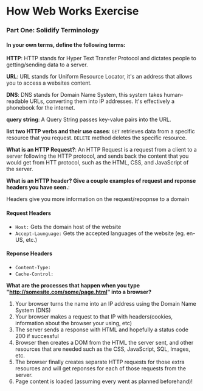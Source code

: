 # How Web Works Exercise

### Part One: Solidify Terminology
#### **In your own terms, define the following terms:**

**HTTP**: HTTP stands for Hyper Text Transfer Protocol and dictates people to getting/sending data to a server.

**URL**: URL stands for Uniform Resource Locator, it's an address that allows you to access a websites content.

**DNS**: DNS stands for Domain Name System, this system takes human-readable URLs, converting them into IP addresses. It's effectively a phonebook for the internet.

**query string**: A Query String passes key-value pairs into the URL.

**list two HTTP verbs and their use cases**: `GET` retrieves data from a specific resource that you request. `DELETE` method deletes the specific resource.

**What is an HTTP Request?**: An HTTP Request is a request from a client to a server following the HTTP protocol, and sends back the content that you would get from HTT protocol, such as the HTML, CSS, and JavaScript of the server.

**What is an HTTP header? Give a couple examples of request and reponse headers you have seen.**:

Headers give you more information on the request/repopnse to a domain 
#### Request Headers
- `Host:` Gets the domain host of the website
- `Accept-Launguage:` Gets the accepted languages of the website (eg. en-US, etc.)
#### Reponse Headers
- `Content-Type:`
- `Cache-Control:`

**What are the processes that happen when you type "http://somesite.com/some/page.html" into a browser?**

1. Your browser turns the name into an IP address using the Domain Name System (DNS)
2. Your browser makes a request to that IP with headers(cookies, information about the browser your using, etc)
3. The server sends a response with HTML and hopefully a status code 200 if successful
4. Browser then creates a DOM from the HTML the server sent, and other resources that are needed such as the CSS, JavaScript, SQL, Images, etc.
5. The browser finally creates separate HTTP requests for those extra resources and will get reponses for each of those requests from the server.
6. Page content is loaded (assuming every went as planned beforehand)!